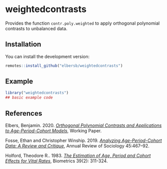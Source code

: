 
<!-- README.md is generated from README.Rmd. Please edit that file -->

# weightedcontrasts

<!-- badges: start -->

<!-- badges: end -->

Provides the function `contr.poly.weighted` to apply orthogonal
polynomial contrasts to unbalanced data.

## Installation

You can install the development version:

``` r
remotes::install_github("elbersb/weightedcontrasts")
```

## Example

``` r
library("weightedcontrasts")
## basic example code
```

## References

Elbers, Benjamin. 2020. [*Orthogonal Polynomial Contrasts and
Applications to Age-Period-Cohort
Models*](https://osf.io/preprints/socarxiv/xrbgv/), Working Paper.

Fosse, Ethan and Christopher Winship. 2019. [*Analyzing
Age-Period-Cohort Data: A Review and
Critique*](https://www.annualreviews.org/doi/abs/10.1146/annurev-soc-073018-022616),
Annual Review of Sociology 45:467–92.

Holford, Theodore R.. 1983. [*The Estimation of Age, Period and Cohort
Effects for Vital Rates*](https://www.jstor.org/stable/2531004),
Biometrics 39(2): 311-324.
